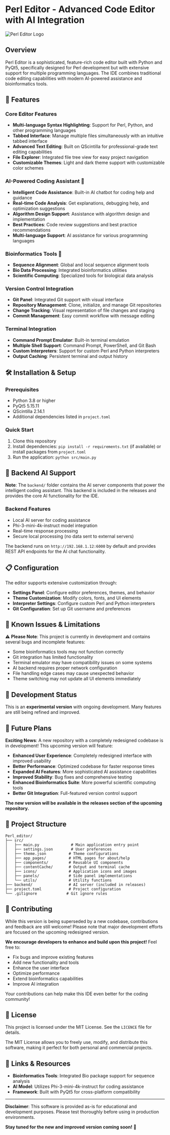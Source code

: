 # Perl Editor - Advanced Code Editor with AI Integration

![Perl Editor Logo](src/icons/logo.png)

## Overview

Perl Editor is a sophisticated, feature-rich code editor built with Python and PyQt5, specifically designed for Perl development but with extensive support for multiple programming languages. The IDE combines traditional code editing capabilities with modern AI-powered assistance and bioinformatics tools.

## 🚀 Features

### Core Editor Features
- **Multi-language Syntax Highlighting**: Support for Perl, Python, and other programming languages
- **Tabbed Interface**: Manage multiple files simultaneously with an intuitive tabbed interface
- **Advanced Text Editing**: Built on QScintilla for professional-grade text editing capabilities
- **File Explorer**: Integrated file tree view for easy project navigation
- **Customizable Themes**: Light and dark theme support with customizable color schemes

### AI-Powered Coding Assistant 🤖
- **Intelligent Code Assistance**: Built-in AI chatbot for coding help and guidance
- **Real-time Code Analysis**: Get explanations, debugging help, and optimization suggestions
- **Algorithm Design Support**: Assistance with algorithm design and implementation
- **Best Practices**: Code review suggestions and best practice recommendations
- **Multi-language Support**: AI assistance for various programming languages

### Bioinformatics Tools 🧬
- **Sequence Alignment**: Global and local sequence alignment tools
- **Bio Data Processing**: Integrated bioinformatics utilities
- **Scientific Computing**: Specialized tools for biological data analysis

### Version Control Integration
- **Git Panel**: Integrated Git support with visual interface
- **Repository Management**: Clone, initialize, and manage Git repositories
- **Change Tracking**: Visual representation of file changes and staging
- **Commit Management**: Easy commit workflow with message editing

### Terminal Integration
- **Command Prompt Emulator**: Built-in terminal emulation
- **Multiple Shell Support**: Command Prompt, PowerShell, and Git Bash
- **Custom Interpreters**: Support for custom Perl and Python interpreters
- **Output Caching**: Persistent terminal and output history

## 🛠️ Installation & Setup

### Prerequisites
- Python 3.8 or higher
- PyQt5 5.15.11
- QScintilla 2.14.1
- Additional dependencies listed in `project.toml`

### Quick Start
1. Clone this repository
2. Install dependencies: `pip install -r requirements.txt` (if available) or install packages from `project.toml`
3. Run the application: `python src/main.py`

## 🔧 Backend AI Support

**Note**: The `backend/` folder contains the AI server components that power the intelligent coding assistant. This backend is included in the releases and provides the core AI functionality for the IDE.

### Backend Features
- Local AI server for coding assistance
- Phi-3-mini-4k-instruct model integration
- Real-time response processing
- Secure local processing (no data sent to external servers)

The backend runs on `http://192.168.1.12:6000` by default and provides REST API endpoints for the AI chat functionality.

## 📋 Configuration

The editor supports extensive customization through:
- **Settings Panel**: Configure editor preferences, themes, and behavior
- **Theme Customization**: Modify colors, fonts, and UI elements
- **Interpreter Settings**: Configure custom Perl and Python interpreters
- **Git Configuration**: Set up Git username and preferences

## 🐛 Known Issues & Limitations

⚠️ **Please Note**: This project is currently in development and contains several bugs and incomplete features:

- Some bioinformatics tools may not function correctly
- Git integration has limited functionality 
- Terminal emulator may have compatibility issues on some systems
- AI backend requires proper network configuration
- File handling edge cases may cause unexpected behavior
- Theme switching may not update all UI elements immediately

## 🚧 Development Status

This is an **experimental version** with ongoing development. Many features are still being refined and improved.

## 🔮 Future Plans

**Exciting News**: A new repository with a completely redesigned codebase is in development! This upcoming version will feature:

- **Enhanced User Experience**: Completely redesigned interface with improved usability
- **Better Performance**: Optimized codebase for faster response times
- **Expanded AI Features**: More sophisticated AI assistance capabilities
- **Improved Stability**: Bug fixes and comprehensive testing
- **Enhanced Bioinformatics Suite**: More powerful scientific computing tools
- **Better Git Integration**: Full-featured version control support

**The new version will be available in the releases section of the upcoming repository.**

## 📁 Project Structure

```
Perl_editor/
├── src/
│   ├── main.py              # Main application entry point
│   ├── settings.json        # User preferences
│   ├── theme.json          # Theme configurations
│   ├── app_pages/          # HTML pages for about/help
│   ├── components/         # Reusable UI components
│   ├── contentCache/       # Output and terminal cache
│   ├── icons/              # Application icons and images
│   ├── panels/             # Side panel implementations
│   └── utils/              # Utility functions
├── backend/                # AI server (included in releases)
├── project.toml            # Project configuration
└── .gitignore             # Git ignore rules
```

## 🤝 Contributing

While this version is being superseded by a new codebase, contributions and feedback are still welcome! Please note that major development efforts are focused on the upcoming redesigned version.

**We encourage developers to enhance and build upon this project!** Feel free to:
- Fix bugs and improve existing features
- Add new functionality and tools
- Enhance the user interface
- Optimize performance
- Extend bioinformatics capabilities
- Improve AI integration

Your contributions can help make this IDE even better for the coding community!

## 📄 License

This project is licensed under the MIT License. See the `LICENCE` file for details.

The MIT License allows you to freely use, modify, and distribute this software, making it perfect for both personal and commercial projects.

## 🔗 Links & Resources

- **Bioinformatics Tools**: Integrated Bio package support for sequence analysis
- **AI Model**: Utilizes Phi-3-mini-4k-instruct for coding assistance
- **Framework**: Built with PyQt5 for cross-platform compatibility

---

**Disclaimer**: This software is provided as-is for educational and development purposes. Please test thoroughly before using in production environments.

**Stay tuned for the new and improved version coming soon!** 🎉
